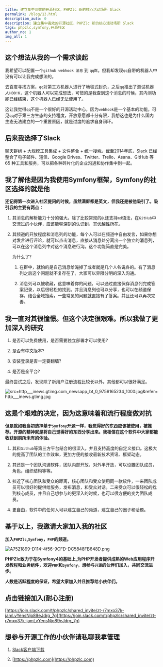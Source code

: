 ```yaml
---
title: 建立集中高效的开源社区，PHPZlc 新的核心活动场所 Slack
permalink: /blog/13.html
description_auto: 0
description: 建立集中高效的开源社区，PHPZlc 新的核心活动场所 Slack
tags: phpzlc,symfony,开源社区
author_no: 1
img_all: 1
---
```


## 这个想法从我的一个需求谈起

我希望可以配置一个`github webhook 消息` 到 `qq群`。但我却发现`qq`自带的机器人中没有可以让我完成想法的。

去百度寻找方案，`qq`对第三方机器人进行了地毯式封杀，之后`qq`推出了测试机器人`HOO!K`，这个机器人可以完成想法，可惜的是我查到这个消息的时候，其内测功能已经结束，这个机器人已经无法使用了。

这让我觉得`qq`不是一个很好的开源活动中心，因为`webhook`是一个基本的功能。可见`qq`对于第三方生态的支持程度，开放意愿都十分有限，我想这也是为什么国内生态无法建立的一个重要原因，就是过度的追求自身闭环。

## 后来我选择了Slack

聊天群组 + 大规模工具集成 + 文件整合 + 统一搜索。截至2014年底，Slack 已经整合了电子邮件、短信、Google Drives、Twitter、Trello、Asana、GitHub 等 65 种工具和服务，可以把各种碎片化的企业沟通和协作集中到一起。

## 我了解他是因为我使用Symfony框架，Symfony的社区选择的就是他

**还记得第一次进入社区提问的时候，虽然满屏都是英文，但我还是被他吸引了。吸引我的主要有两点：**

1. 其消息的解析能力十分的强大。除了比较常规的`@`,还支持`md`语法，在`GitHub`中交流过的小伙伴，应该能够深刻的认识到，其优越性所在。

2. 其频道的开放程度和消息列的功能，每个人可以在频道中自由发言，如果你想对发言进行评论，就可以点击消息，直接从消息处分离出一个独立的消息列，可以在这个消息列中对这个消息进行沟。这个功能简直是完美。

   为什么了?

   1. 在群中，就怕的是自己消息给淹掉了或者就是几个人各说各的。有了消息列之后这个问题就不复存在了，大家可以界限分明的深入沟通。

   2. 消息列可以被收藏，这意味着你的问题，可以通过直接保存消息列完成答案记录，以后很轻松的找到。并且消息列也可以分享，也可以在频道保存，结合全域搜索，一些常见的问题就直接有了答案。并且还可以再次完善。

## 我一直对其很憧憬。但这个决定很艰难。所以我做了更加深入的研究

1. 是否可以免费使用，是否需要独立部署才可以使用?

2. 是否有中文版本?

3. 安装登录是否一定要翻墙?

4. 是否是全平台?

最终尝试之后，发现除了新用户注册流程比较长以外，其他都可以很好满足。


![src=http___inews.gtimg.com_newsapp_bt_0_9759165234_1000.jpg&refer=http___inews.gtimg.jpg](https://p1-juejin.byteimg.com/tos-cn-i-k3u1fbpfcp/be42c1376ecf4a9c827e47606222ef53~tplv-k3u1fbpfcp-watermark.image)

## 这是个艰难的决定，因为这意味着和流行程度做对抗

**但是就如我当初选择基于`Symfony`开源一样，我觉得好的东西应该被使用，被推荐。开源的精神就是将自己觉得好的东西分享出来。我相信在这个软件中大家都能收获到前所未有的体验。**

1. 其和`Github`等第三方平台结合的很深入，并且支持高度的自定义接口。这极大的提高了团队的工作效率，更加方便的接收最新技术资讯、框架动态。

2. 其还是一个团队沟通软件，团队内部开放，对外半开放，可以设置团队成员，角色，组织结构等等。

3. 拉近了核心团队和受众的距离，核心团队和受众使用同一款软件，一来团队成员可以很好的提供给服务，发布消息，和受众对话。二来受众可以很轻松的找到核心成员，并且自己想参与的更深入的时候，也可以很方便的变为团队成员。

4. 更自由，软件中的任何人可以建立自己的频道，建立自己的圈子和话题。

## 基于以上，我邀请大家加入我的社区

**加入`PHPZlc`,`Symfony`，`PHP`的频道。**

![A7521899-D114-4f56-9CFD-DC5848FB648D.png](https://p9-juejin.byteimg.com/tos-cn-i-k3u1fbpfcp/0ef2728e4e774064b9995de91a2e0bc1~tplv-k3u1fbpfcp-watermark.image)

**PHPZlc致力于在Symfony4的基础上,为PHP开发者提供成熟的Web应用程序开发教程和业务组件，欢迎`PHP`和`Symfony`，想参与`开源`的伙伴们加入，共同交流进步。**

**人数是活跃程度的保证，希望大家加入并且推荐给小伙伴们。**


## 点击链接加入(耐心注册)

[https://join.slack.com/t/phpzlc/shared_invite/zt-r7mxo37k-jamLvYensNjo89eJdrg_7g](https://join.slack.com/t/phpzlc/shared_invite/zt-r7mxo37k-jamLvYensNjo89eJdrg_7g)

## 想参与开源工作的小伙伴请私聊我拿管理

1. [Slack客户端下载](https://slack.com/intl/zh-cn/help/categories/360000049043#360000110123)

2. [https://phpzlc.com](https://phpzlc.com)